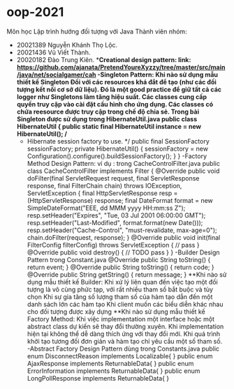# oop-2021
Môn học Lập trình hướng đối tượng với Java
Thành viên nhóm:
* 20021389 Nguyễn Khánh Thọ Lộc.
* 20021436 Vũ Viết Thành.
* 20020182 Đào Trung Kiên.
***Creational design pattern:
link: https://github.com/ajanata/PretendYoureXyzzy/tree/master/src/main/java/net/socialgamer/cah
-Singleton Pattern:
Khi nào sử dụng mẫu thiết kế Singleton
Đối với các resources khá đắt để tạo (như các đối tượng kết nối cơ sở dữ liệu).
Đó là một good practice để giữ tất cả các logger như Singletons làm tăng hiệu suất.
Các classes cung cấp quyền truy cập vào cài đặt cấu hình cho ứng dụng.
Các classes có chứa reesource được truy cập trong chế độ chia sẻ. 
Trong bài Singleton được sử dụng trong HibernateUtil.java
public class HibernateUtil {
  public static final HibernateUtil instance = new HibernateUtil();
  /**
   * Hibernate session factory to use.
   */
  public final SessionFactory sessionFactory;
  private HibernateUtil() {
    sessionFactory = new Configuration().configure().buildSessionFactory();
  }
}
-Factory Method Design Pattern:
ví dụ : trong CacheControlFilter.java 
public class CacheControlFilter implements Filter {
  @Override
  public void doFilter(final ServletRequest request, final ServletResponse response,
      final FilterChain chain) throws IOException, ServletException {
    final HttpServletResponse resp = (HttpServletResponse) response;
    final DateFormat format = new SimpleDateFormat("EEE, dd MMM yyyy HH:mm:ss Z");
    resp.setHeader("Expires", "Tue, 03 Jul 2001 06:00:00 GMT");
    resp.setHeader("Last-Modified", format.format(new Date()));
    resp.setHeader("Cache-Control", "must-revalidate, max-age=0");
    chain.doFilter(request, response);
  }
  @Override
  public void init(final FilterConfig filterConfig) throws ServletException {
    // pass
  }
  @Override
  public void destroy() {
    // TODO pass
  }
}
-Builder Design Pattern trong Constant.java
@Override
    public String toString() {
      return event;
    }
@Override
    public String toString() {
      return code;
    }
@Override
    public String getString() {
      return message;
    }
**Khi nào sử dụng mẫu thiết kế Builder:
Khi xử lý liên quan đến việc tạo một đối tượng là vô cùng phức tạp, với rất nhiều tham số bắt buộc và tùy chọn
Khi sự gia tăng số lượng tham số của hàm tạo dẫn đến một danh sách lớn các hàm tạo
Khi client muốn các biểu diễn khác nhau cho đối tượng được xây dựng
**Khi nào sử dụng mẫu thiết kế Factory Method:
Khi việc implementation một interface hoặc một abstract class dự kiến sẽ thay đổi thường xuyên.
Khi implementation hiện tại không thể dễ dàng thích ứng với thay đổi mới.
Khi quá trình khởi tạo tương đối đơn giản và hàm tạo chỉ yêu cầu một số tham số.
-Abstract Factory Design Pattern dùng trong Constants.java 
 public enum DisconnectReason implements Localizable{
 }
 public enum AjaxResponse implements ReturnableData{
 }
 public enum ErrorInformation implements ReturnableData{
 }
 public enum LongPollResponse implements ReturnableData{
 }
